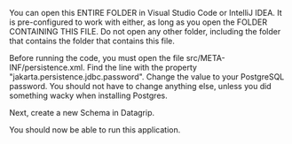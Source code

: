 You can open this ENTIRE FOLDER in Visual Studio Code or IntelliJ IDEA. It is pre-configured to work with either, as long as you open the FOLDER CONTAINING THIS FILE. Do not open any other folder, including the folder that contains the folder that contains this file.

Before running the code, you must open the file src/META-INF/persistence.xml. Find the line with the property "jakarta.persistence.jdbc.password". Change the value to your PostgreSQL password. You should not have to change anything else, unless you did something wacky when installing Postgres.

Next, create a new Schema in Datagrip.

You should now be able to run this application.
